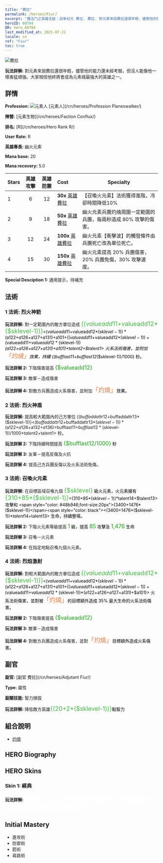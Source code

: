 ```yaml
---
title: "費拉"
permalink: /heroes/Fiur/
excerpt: "魔法门之英雄无敌：战争纪元 費拉. 費拉. 對元素來說費拉還很年輕，儘管他的能力還未經考驗，但沒人能像他一樣勇猛頑強。大家相信他終將會成為元素城最強大的英雄之一。"
heroID: 60704
QR: hero_60704
last_modified_at: 2021-07-21
locale: cn
ref: "Fiur"
toc: true
---
```

  ![費拉](/images/h/h_Fiur.jpg)

 **玩法詳解:** 對元素來說費拉還很年輕，儘管他的能力還未經考驗，但沒人能像他一樣勇猛頑強。大家相信他終將會成為元素城最強大的英雄之一。
## 詳情
 **Profession:** ![元素人](/images/h/h_prof_13.png)  [元素人](/cn/heroes/Profession Planeswalker/)

 **陣營:** [元素生物](/cn/heroes/Faction Conflux/)

 **排名:** [R](/cn/heroes/Hero Rank R/)

 **User Rate:** R

 **英雄專長:** 幽火元素

 **Mana base:** 20

 **Mana recovery:** 5.0


  | Stars | 英雄攻擊 | 英雄防禦 | Cost |     Specialty     |
  |---------|:---------------:|:---------------:|:--|--------------------|
  |    1    | 6 | 12 | **30x** [英雄費拉](/cn/Items/her_381/) | 【召喚火元素】法術獲得進階，冷卻時間降低10% |
  |    2    | 9 | 18 | **50x** [英雄費拉](/cn/Items/her_381/) | 幽火元素兵團灼燒周圍一定範圍的兵團，每兩秒造成 80% 攻擊的傷害。 |
  |    3    | 12 | 24 | **100x** [英雄費拉](/cn/Items/her_381/) | 幽火元素【衝擊波】的觸發條件由兵團死亡改為單位死亡。 |
  |    4    | 15 | 30 | **150x** [英雄費拉](/cn/Items/her_381/) | 幽火元素提高 20% 兵團傷害，20% 兵團免傷，30% 攻擊速度。 |

 **Special Desciption 1:** 通用提示，待補充

## 法術
### 1 法術: 烈火神箭
 **玩法詳解:** 對一定範圍內的敵方單位造成 <span style="color: #48b946;font-size:20px">{($valueadd11+$valueadd12*($sklevel-1))}</span><span style="color: black"><($valueadd11+$valueadd12*($sklevel-1))*($a122+$a126+$a127+$a131)+$a101+(($valueadd11+$valueadd12*($sklevel-1))+($valueadd11+$valueadd12*($sklevel-1))*($a122+$a126+$a127+$a131)+$a101)*$talent2+$talent1> 火系法術傷害，並附加<span style="color: #e07c44;font-size:20px">「灼燒」</span><span style="color: black">效果，持續 {($bufflast11+$bufflast12*($sklevel-1))/1000} 秒。

 **玩法詳解 2:** 下階傷害提高 <span style="color: #1ca216;font-size:18px">{$valueadd12}</span><span style="color: black">

 **玩法詳解 3:** 敵軍－造成傷害

 **玩法詳解 4:** 對敵方兵團造成火系傷害，並附加<span style="color: #e07c44;font-size:20px">「灼燒」</span><span style="color: black">效果。

### 2 法術: 烈火神盾
 **玩法詳解:** 提高較大範圍內的己方單位 {($buffaddattr12+$buffaddattr13*($sklevel-1))}<($buffaddattr12+$buffaddattr13*($sklevel-1))*($a122+$a126+$a132+$a136)>% 反傷，並免疫火系法術傷害，持續 <span style="color: #48b946;font-size:20px">{($bufflast11+$bufflast12*($sklevel-1))/1000}</span><span style="color: black"><($bufflast11+$bufflast12*($sklevel-1))/1000*$talent2+$talent1> 秒。

 **玩法詳解 2:** 下階持續時間提高 <span style="color: #1ca216;font-size:18px">{$bufflast12/1000}</span><span style="color: black"> 秒

 **玩法詳解 3:** 友軍－提高反傷及火抗

 **玩法詳解 4:** 提高己方兵團反傷以及火系法術免傷。

### 3 法術: 召喚火元素
 **玩法詳解:** 在目標區域召喚九個 <span style="color: #48b946;font-size:20px">{$sklevel}</span><span style="color: black"> 級火元素，火元素擁有 <span style="color: #48b946;font-size:20px">{310+85*($sklevel-1)}</span><span style="color: black"><(310+85*($sklevel-1))*$talent14+$talent13> 攻擊和 <span style="color: #48b946;font-size:20px">{3400+1476*($sklevel-1)}</span><span style="color: black"><(3400+1476*($sklevel-1))*$talent14+$talent13> 生命，持續整場。

 **玩法詳解 2:** 下階火元素等級提高 <span style="color: #1ca216;font-size:18px">1</span><span style="color: black"> 級，提高 <span style="color: #1ca216;font-size:18px">85</span><span style="color: black"> 攻擊及 <span style="color: #1ca216;font-size:18px">1,476</span><span style="color: black"> 生命

 **玩法詳解 3:** 召喚－火元素

 **玩法詳解 4:** 在指定地點召喚九個火元素。

### 4 法術: 烈焰激射
 **玩法詳解:** 對較大範圍內的敵方單位造成 <span style="color: #48b946;font-size:20px">{($valueadd11+$valueadd12*($sklevel-1))}</span><span style="color: black"><($valueadd11+$valueadd12*($sklevel-1))*($a122+$a126+$a127+$a131)+$a101+(($valueadd11+$valueadd12*($sklevel-1))+($valueadd11+$valueadd12*($sklevel-1))*($a122+$a126+$a127+$a131)+$a101)> 火系法術傷害，並對被<span style="color: #e07c44;font-size:20px">「灼燒」</span><span style="color: black">的目標額外造成 35% 最大生命的火系法術傷害。

 **玩法詳解 2:** 下階傷害提高 <span style="color: #1ca216;font-size:18px">{$valueadd12}</span><span style="color: black">

 **玩法詳解 3:** 敵軍－造成傷害

 **玩法詳解 4:** 對敵方兵團造成火系傷害，並對<span style="color: #e07c44;font-size:20px">「灼燒」</span><span style="color: black">目標額外造成<span style="color: #1ca216"></span><span style="color: black">火系傷害。


## 副官

 **副官:**  [副官 費拉](/cn/heroes/Adjutant Fiur/) 

 **Type:**  屬性 

 **副關技能:**  智力損毀 

 **玩法詳解:** 降低敵方英雄<span style="color: #48b946;font-size:20px">{(20+2*($sklevel-1))}</span><span style="color: black">點智力

## 組合說明

* [灼燒](/cn/combination/灼燒/) 

## HERO Biography

## HERO Skins
### Skin 1: **經典**

 **玩法詳解:** <span style="color: #ffffff;font-size:20px">雖然凡人彼此的征伐讓我感到厭惡，但我很樂意幫助這個世界除掉惡魔的威脅。</span>



## Initial Mastery
   - 進攻術
   - 防禦術
   - 箭術
   - 尋路術
